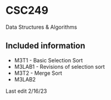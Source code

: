 # CSC249
Data Structures & Algorithms

## Included information
- M3T1 - Basic Selection Sort
- M3LAB1 - Revisions of selection sort
- M3T2 - Merge Sort
- M3LAB2

Last edit 2/16/23